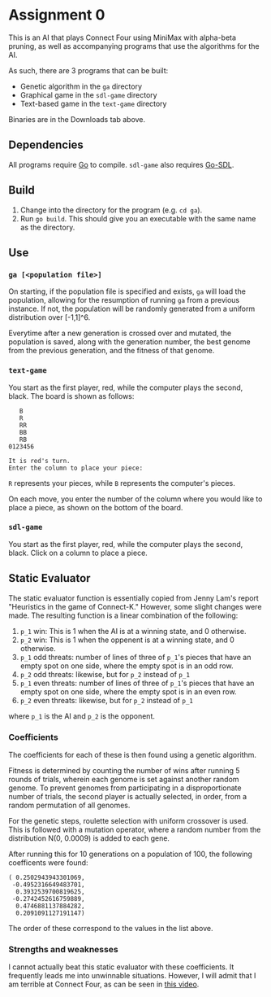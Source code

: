 Assignment 0
============

This is an AI that plays Connect Four using MiniMax with alpha-beta pruning,
as well as accompanying programs that use the algorithms for the AI.

As such, there are 3 programs that can be built:
* Genetic algorithm in the `ga` directory
* Graphical game in the `sdl-game` directory
* Text-based game in the `text-game` directory

Binaries are in the Downloads tab above.

Dependencies
------------

All programs require [Go](http://golang.org) to compile.
`sdl-game` also requires [Go-SDL](https://github.com/0xe2-0x9a-0x9b/Go-SDL/).

Build
-----

1. Change into the directory for the program (e.g. `cd ga`).
2. Run `go build`. This should give you an executable with the same name as
   the directory.

Use
---

### `ga [<population file>]`

On starting, if the population file is specified and exists, `ga` will
load the population, allowing for the resumption of running `ga` from a
previous instance. If not, the population will be randomly generated from
a uniform distribution over [-1,1]^6.

Everytime after a new generation is crossed over and mutated, the population
is saved, along with the generation number, the best genome from the previous
generation, and the fitness of that genome.

### `text-game`

You start as the first player, red, while the computer plays the second,
black. The board is shown as follows:
	       
	   B   
	   R   
	   RR  
	   BB  
	   RB  
	0123456

	It is red's turn.
	Enter the column to place your piece:

`R` represents your pieces, while `B` represents the computer's pieces.

On each move, you enter the number of the column where you would like to place
a piece, as shown on the bottom of the board.

### `sdl-game`

You start as the first player, red, while the computer plays the second,
black. Click on a column to place a piece.

Static Evaluator
----------------

The static evaluator function is essentially copied from Jenny Lam's report
"Heuristics in the game of Connect-K." However, some slight changes were made.
The resulting function is a linear combination of the following:

1. `p_1` win: This is 1 when the AI is at a winning state, and 0 otherwise.
2. `p_2` win: This is 1 when the oppenent is at a winning state, and 0 otherwise.
3. `p_1` odd threats: number of lines of three of `p_1`'s pieces that have
   an empty spot on one side, where the empty spot is in an odd row.
4. `p_2` odd threats: likewise, but for `p_2` instead of `p_1`
5. `p_1` even threats: number of lines of three of `p_1`'s pieces that have
   an empty spot on one side, where the empty spot is in an even row.
6. `p_2` even threats: likewise, but for `p_2` instead of `p_1`

where `p_1` is the AI and `p_2` is the opponent.

### Coefficients

The coefficients for each of these is then found using a genetic algorithm.

Fitness is determined by counting the number of wins after running 5 rounds
of trials, wherein each genome is set against another random genome. To
prevent genomes from participating in a disproportionate number of trials,
the second player is actually selected, in order, from a random permutation
of all genomes.

For the genetic steps, roulette selection with uniform crossover is used.
This is followed with a mutation operator, where a random number from
the distribution N(0, 0.0009) is added to each gene.

After running this for 10 generations on a population of 100, the following
coefficents were found:

	( 0.2502943943301069,
	 -0.4952316649483701,
	  0.3932539700819625,
	 -0.2742452616759889,
	  0.4746881137884282,
	  0.2091091127191147)

The order of these correspond to the values in the list above.

### Strengths and weaknesses

I cannot actually beat this static evaluator with these coefficients. It 
frequently leads me into unwinnable situations. However, I will admit that
I am terrible at Connect Four, as can be seen in 
[this video](http://youtu.be/0JSBRwHBv6Q).